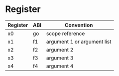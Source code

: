 # Register

| Register | ABI | Convention                  |
| -------- | --- | --------------------------- |
| x0       | go  | scope reference             |
| x1       | f1  | argument 1 or argument list |
| x2       | f2  | argument 2                  |
| x3       | f3  | argument 3                  |
| x4       | f4  | argument 4                  |
